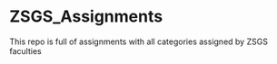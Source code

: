 # ZSGS_Assignments
This repo is full of assignments with all categories assigned by ZSGS faculties 
